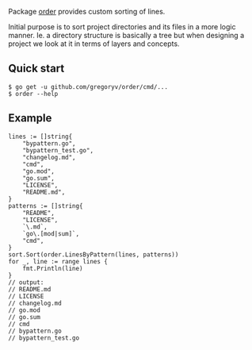 Package [order](https://pkg.go.dev/github.com/gregoryv/order) provides custom sorting of lines.

Initial purpose is to sort project directories and its
files in a more logic manner. Ie. a directory structure is
basically a tree but when designing a project we look at it in
terms of layers and concepts.

## Quick start

    $ go get -u github.com/gregoryv/order/cmd/...
    $ order --help

## Example

    lines := []string{
        "bypattern.go",
        "bypattern_test.go",
        "changelog.md",
        "cmd",
        "go.mod",
        "go.sum",
        "LICENSE",
        "README.md",
    }
    patterns := []string{
        "README",
        "LICENSE",
        `\.md`,
        `go\.[mod|sum]`,
        "cmd",
    }
    sort.Sort(order.LinesByPattern(lines, patterns))
    for _, line := range lines {
        fmt.Println(line)
    }
    // output:
    // README.md
    // LICENSE
    // changelog.md
    // go.mod
    // go.sum
    // cmd
    // bypattern.go
    // bypattern_test.go
